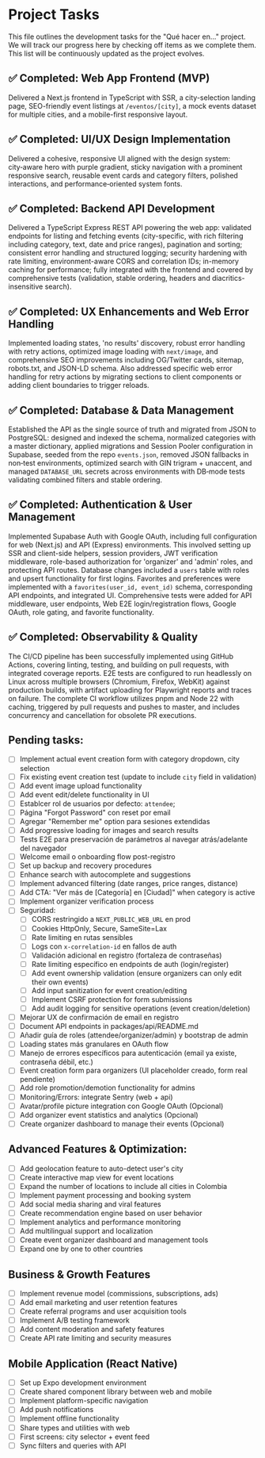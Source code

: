 # Project Tasks

This file outlines the development tasks for the "Qué hacer en..." project. We will track our progress here by checking off items as we complete them. This list will be continuously updated as the project evolves.

## ✅ Completed: Web App Frontend (MVP)
  Delivered a Next.js frontend in TypeScript with SSR, a city-selection landing page, SEO-friendly event listings at `/eventos/[city]`, a mock events dataset for multiple cities, and a mobile-first responsive layout.

## ✅ Completed: UI/UX Design Implementation
  Delivered a cohesive, responsive UI aligned with the design system: city‑aware hero with purple gradient, sticky navigation with a prominent responsive search, reusable event cards and category filters, polished interactions, and performance‑oriented system fonts.

## ✅ Completed: Backend API Development
  Delivered a TypeScript Express REST API powering the web app: validated endpoints for listing and fetching events (city-specific, with rich filtering including category, text, date and price ranges), pagination and sorting; consistent error handling and structured logging; security hardening with rate limiting, environment-aware CORS and correlation IDs; in-memory caching for performance; fully integrated with the frontend and covered by comprehensive tests (validation, stable ordering, headers and diacritics-insensitive search).

## ✅ Completed: UX Enhancements and Web Error Handling
  Implemented loading states, 'no results' discovery, robust error handling with retry actions, optimized image loading with `next/image`, and comprehensive SEO improvements including OG/Twitter cards, sitemap, robots.txt, and JSON-LD schema. Also addressed specific web error handling for retry actions by migrating sections to client components or adding client boundaries to trigger reloads.

## ✅ Completed: Database & Data Management
  Established the API as the single source of truth and migrated from JSON to PostgreSQL: designed and indexed the schema, normalized categories with a master dictionary, applied migrations and Session Pooler configuration in Supabase, seeded from the repo `events.json`, removed JSON fallbacks in non‑test environments, optimized search with GIN trigram + unaccent, and managed `DATABASE_URL` secrets across environments with DB‑mode tests validating combined filters and stable ordering.

## ✅ Completed: Authentication & User Management
  Implemented Supabase Auth with Google OAuth, including full configuration for web (Next.js) and API (Express) environments. This involved setting up SSR and client-side helpers, session providers, JWT verification middleware, role-based authorization for 'organizer' and 'admin' roles, and protecting API routes. Database changes included a `users` table with roles and upsert functionality for first logins. Favorites and preferences were implemented with a `favorites(user_id, event_id)` schema, corresponding API endpoints, and integrated UI. Comprehensive tests were added for API middleware, user endpoints, Web E2E login/registration flows, Google OAuth, role gating, and favorite functionality.

## ✅ Completed: Observability & Quality
  The CI/CD pipeline has been successfully implemented using GitHub Actions, covering linting, testing, and building on pull requests, with integrated coverage reports. E2E tests are configured to run headlessly on Linux across multiple browsers (Chromium, Firefox, WebKit) against production builds, with artifact uploading for Playwright reports and traces on failure. The complete CI workflow utilizes pnpm and Node 22 with caching, triggered by pull requests and pushes to master, and includes concurrency and cancellation for obsolete PR executions.

## Pending tasks:
- [ ] Implement actual event creation form with category dropdown, city selection
- [ ] Fix existing event creation test (update to include `city` field in validation)
- [ ] Add event image upload functionality
- [ ] Add event edit/delete functionality in UI
- [ ] Establcer rol de usuarios por defecto: `attendee`;
- [ ] Página "Forgot Password" con reset por email
- [ ] Agregar "Remember me" option para sesiones extendidas
- [ ] Add progressive loading for images and search results
- [ ] Tests E2E para preservación de parámetros al navegar atrás/adelante del navegador
- [ ] Welcome email o onboarding flow post-registro
- [ ] Set up backup and recovery procedures
- [ ] Enhance search with autocomplete and suggestions
- [ ] Implement advanced filtering (date ranges, price ranges, distance)
- [ ] Add CTA: "Ver más de [Categoría] en [Ciudad]" when category is active
- [ ] Implement organizer verification process
- [ ] Seguridad:
  - [ ] CORS restringido a `NEXT_PUBLIC_WEB_URL` en prod
  - [ ] Cookies HttpOnly, Secure, SameSite=Lax
  - [ ] Rate limiting en rutas sensibles
  - [ ] Logs con `x-correlation-id` en fallos de auth
  - [ ] Validación adicional en registro (fortaleza de contraseñas)
  - [ ] Rate limiting específico en endpoints de auth (login/register)
  - [ ] Add event ownership validation (ensure organizers can only edit their own events)
  - [ ] Add input sanitization for event creation/editing
  - [ ] Implement CSRF protection for form submissions
  - [ ] Add audit logging for sensitive operations (event creation/deletion)
- [ ] Mejorar UX de confirmación de email en registro
- [ ] Document API endpoints in packages/api/README.md
 - [ ] Añadir guía de roles (attendee/organizer/admin) y bootstrap de admin
- [ ] Loading states más granulares en OAuth flow
- [ ] Manejo de errores específicos para autenticación (email ya existe, contraseña débil, etc.)
- [ ] Event creation form para organizers (UI placeholder creado, form real pendiente)
- [ ] Add role promotion/demotion functionality for admins
- [ ] Monitoring/Errors: integrate Sentry (web + api)
- [ ] Avatar/profile picture integration con Google OAuth (Opcional)
- [ ] Add organizer event statistics and analytics (Opcional)
- [ ] Create organizer dashboard to manage their events (Opcional)

## Advanced Features & Optimization:
- [ ] Add geolocation feature to auto-detect user's city
- [ ] Create interactive map view for event locations  
- [ ] Expand the number of locations to include all cities in Colombia
- [ ] Implement payment processing and booking system
- [ ] Add social media sharing and viral features
- [ ] Create recommendation engine based on user behavior
- [ ] Implement analytics and performance monitoring
- [ ] Add multilingual support and localization
- [ ] Create event organizer dashboard and management tools
- [ ] Expand one by one to other countries

## Business & Growth Features
- [ ] Implement revenue model (commissions, subscriptions, ads)
- [ ] Add email marketing and user retention features
- [ ] Create referral programs and user acquisition tools
- [ ] Implement A/B testing framework
- [ ] Add content moderation and safety features
- [ ] Create API rate limiting and security measures

## Mobile Application (React Native)
- [ ] Set up Expo development environment
- [ ] Create shared component library between web and mobile
- [ ] Implement platform-specific navigation
- [ ] Add push notifications
- [ ] Implement offline functionality
- [ ] Share types and utilities with web
- [ ] First screens: city selector + event feed
- [ ] Sync filters and queries with API